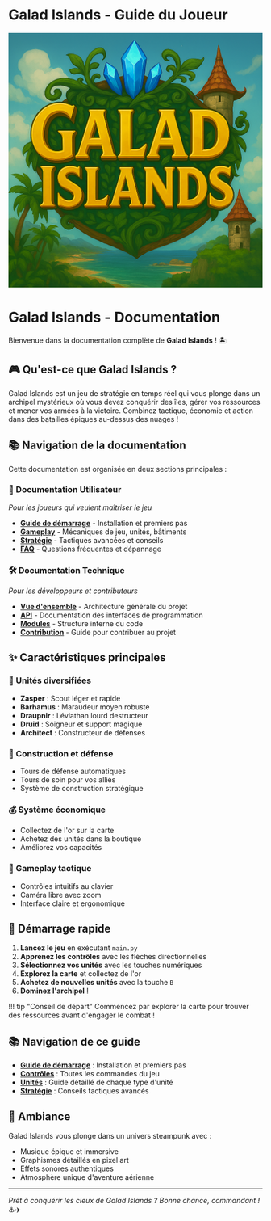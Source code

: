 # Galad Islands - Guide du Joueur

![Logo Galad Islands](assets/logo.png)

# Galad Islands - Documentation

Bienvenue dans la documentation complète de **Galad Islands** ! 🏝️

## 🎮 Qu'est-ce que Galad Islands ?

Galad Islands est un jeu de stratégie en temps réel qui vous plonge dans un archipel mystérieux où vous devez conquérir des îles, gérer vos ressources et mener vos armées à la victoire. Combinez tactique, économie et action dans des batailles épiques au-dessus des nuages !

## 📚 Navigation de la documentation

Cette documentation est organisée en deux sections principales :

### 📖 Documentation Utilisateur
*Pour les joueurs qui veulent maîtriser le jeu*

- **[Guide de démarrage](user/getting-started.md)** - Installation et premiers pas
- **[Gameplay](user/controls.md)** - Mécaniques de jeu, unités, bâtiments
- **[Stratégie](user/strategy.md)** - Tactiques avancées et conseils
- **[FAQ](user/faq.md)** - Questions fréquentes et dépannage

### 🛠️ Documentation Technique  
*Pour les développeurs et contributeurs*

- **[Vue d'ensemble](dev/overview.md)** - Architecture générale du projet
- **[API](dev/api/game-engine.md)** - Documentation des interfaces de programmation
- **[Modules](dev/modules/processors.md)** - Structure interne du code
- **[Contribution](dev/contributing.md)** - Guide pour contribuer au projet

## ✨ Caractéristiques principales

### 🚁 Unités diversifiées
- **Zasper** : Scout léger et rapide
- **Barhamus** : Maraudeur moyen robuste  
- **Draupnir** : Léviathan lourd destructeur
- **Druid** : Soigneur et support magique
- **Architect** : Constructeur de défenses

### 🏰 Construction et défense
- Tours de défense automatiques
- Tours de soin pour vos alliés
- Système de construction stratégique

### 💰 Système économique
- Collectez de l'or sur la carte
- Achetez des unités dans la boutique
- Améliorez vos capacités

### 🎯 Gameplay tactique
- Contrôles intuitifs au clavier
- Caméra libre avec zoom
- Interface claire et ergonomique

## 🚀 Démarrage rapide

1. **Lancez le jeu** en exécutant `main.py`
2. **Apprenez les contrôles** avec les flèches directionnelles
3. **Sélectionnez vos unités** avec les touches numériques
4. **Explorez la carte** et collectez de l'or
5. **Achetez de nouvelles unités** avec la touche `B`
6. **Dominez l'archipel** !

!!! tip "Conseil de départ"
    Commencez par explorer la carte pour trouver des ressources avant d'engager le combat !

## 📚 Navigation de ce guide

- **[Guide de démarrage](getting-started.md)** : Installation et premiers pas
- **[Contrôles](controls.md)** : Toutes les commandes du jeu
- **[Unités](units.md)** : Guide détaillé de chaque type d'unité
- **[Stratégie](strategy.md)** : Conseils tactiques avancés

## 🎵 Ambiance

Galad Islands vous plonge dans un univers steampunk avec :
- Musique épique et immersive
- Graphismes détaillés en pixel art
- Effets sonores authentiques
- Atmosphère unique d'aventure aérienne

---

*Prêt à conquérir les cieux de Galad Islands ? Bonne chance, commandant !* ⚓️✈️
